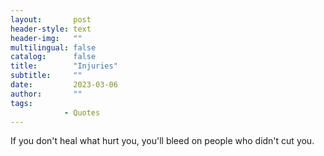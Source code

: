 ```yaml
---
layout:       post
header-style: text
header-img:   ""
multilingual: false
catalog:      false
title:        "Injuries"
subtitle:     ""
date:         2023-03-06 
author:       ""
tags:
            - Quotes
---
```


If you don't heal what hurt you, you'll bleed on people who didn't cut you.
